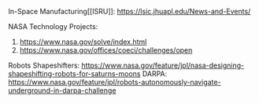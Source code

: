 In-Space Manufacturing[[ISRU]]: https://lsic.jhuapl.edu/News-and-Events/

NASA Technology Projects:
1. https://www.nasa.gov/solve/index.html
2. https://www.nasa.gov/offices/coeci/challenges/open

Robots
Shapeshifters: https://www.nasa.gov/feature/jpl/nasa-designing-shapeshifting-robots-for-saturns-moons
DARPA: https://www.nasa.gov/feature/jpl/robots-autonomously-navigate-underground-in-darpa-challenge


